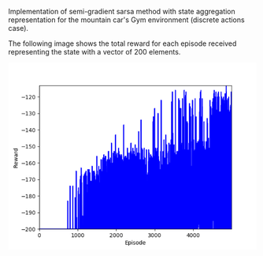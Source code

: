 Implementation of semi-gradient sarsa method with state aggregation representation for the mountain car's Gym environment (discrete actions case).

The following image shows the total reward for each episode received representing the state with a vector of 200 elements.

![Reward for episode with state dimension 200](https://raw.githubusercontent.com/gabrielesartor/semi-gradient-sarsa-mountain-car/master/mountain_car_semi_gradient_s200_a3.png)
